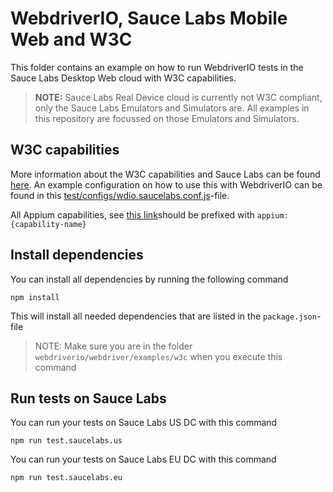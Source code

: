 # WebdriverIO, Sauce Labs Mobile Web and W3C
This folder contains an example on how to run WebdriverIO tests in the Sauce Labs Desktop Web cloud with W3C 
capabilities.

> **NOTE:** Sauce Labs Real Device cloud is currently not W3C compliant, only the Sauce Labs Emulators and Simulators
> are. All examples in this repository are focussed on those Emulators and Simulators.

## W3C capabilities
More information about the W3C capabilities and Sauce Labs can be found
[here](https://wiki.saucelabs.com/display/DOCS/W3C+Capabilities+Support). An example configuration on how to use this
with WebdriverIO can be found in this [test/configs/wdio.saucelabs.conf.js](./test/configs/wdio.saucelabs.conf.js)-file.

All Appium capabilities, see [this link](http://appium.io/docs/en/writing-running-appium/caps/)should be prefixed with 
`appium:{capability-name}`

## Install dependencies
You can install all dependencies by running the following command

    npm install

This will install all needed dependencies that are listed in the `package.json`-file

> NOTE: Make sure you are in the folder `webdriverio/webdriver/examples/w3c` when you execute this command

## Run tests on Sauce Labs
You can run your tests on Sauce Labs US DC with this command

    npm run test.saucelabs.us

You can run your tests on Sauce Labs EU DC with this command

    npm run test.saucelabs.eu
